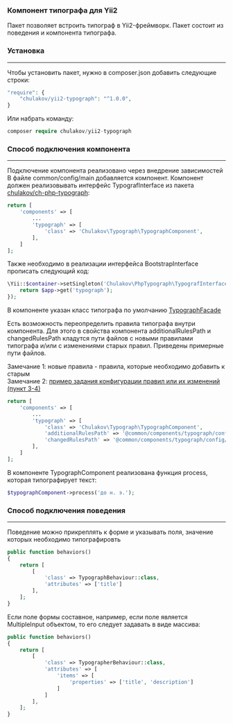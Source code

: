 ### Компонент типографа для Yii2

Пакет позволяет встроить типограф в Yii2-фреймворк. Пакет состоит из поведения и компонента типографа. 

### Установка
<hr>

Чтобы установить пакет, нужно в composer.json добавить следующие строки:

```php
"require": {
    "chulakov/yii2-typograph": "^1.0.0",
}
```

Или набрать команду:

```php
composer require chulakov/yii2-typograph
```

### Способ подключения компонента
<hr>

Подключение компонента реализовано через внедрение зависимостей<br>
В файле common/config/main добавляется компонент. Компонент должен реализовывать интерфейс TypografInterface из пакета <a href="https://github.com/OlegChulakovStudio/ch-php-typograph">chulakov/ch-php-typograph</a>:

```php
return [
	'components' => [
		...
		'typograph' => [
	    	'class' => 'Chulakov\Typograph\TypographComponent',
	    ],
	]
];
```

Также необходимо в реализации интерфейса BootstrapInterface прописать следующий код: 

```php
\Yii::$container->setSingleton('Chulakov\PhpTypograph\TypografInterface', function() use ($app) {
    return $app->get('typograph');
});
```

В компоненте указан класс типографа по умолчанию <a href="https://github.com/OlegChulakovStudio/ch-php-typograph/blob/main/src/TypographFacade.php">TypographFacade</a>

Есть возможность переопределить правила типографа внутри компонента. Для этого в свойства компонента additionalRulesPath и changedRulesPath кладутся 
пути файлов с новыми правилами типографа и/или с изменениями старых правил. Приведены примерные пути файлов.

Замечание 1: новые правила - правила, которые необходимо добавить к старым<br>
Замечание 2: <a href="https://github.com/OlegChulakovStudio/ch-php-typograph/blob/main/README.md">пример задания конфигурации правил или их изменений (пункт 3-4)</a>
 

```php
return [
	'components' => [
		...
		'typograph' => [
			'class' => 'Chulakov\Typograph\TypographComponent',
			'additionalRulesPath' => '@common/components/typograph/config/additionalRules.php',
			'changedRulesPath' => '@common/components/typograph/config/changedRules.php',
		],
	]
];
```

В компоненте TypographComponent реализована функция process, которая типографирует текст:

```php
$typographComponent->process('до н. э.');
```

### Способ подключения поведения
<hr>

Поведение можно прикреплять к форме и указывать поля, значение которых необходимо типографировть

```php
public function behaviors()
{
	return [
		[
		    'class' => TypographBehaviour::class,
		    'attributes' => ['title']
		],
	];
}
```

Если поле формы составное, например, если поле является MultipleInput объектом, то его следует задавать в виде массива:

```php
public function behaviors()
{
	return [
		[
			'class' => TypographerBehaviour::class,
			'attributes' => [
			    'items' => [
			        'properties' => ['title', 'description']
			    ]
			]
		],
	];
}
```